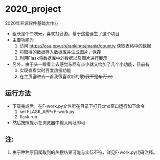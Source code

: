 # 2020_project
2020年开源软件基础大作业

* 组长是个~~二次元~~，喜欢打音游。基于这些诞生了这个项目
* 主要功能为
  1.  访问 https://osu.ppy.sh/rankings/mania/country 获取表格中的数据
  2.  将取得的数据存入数据库并生成图片，保存
  3.  利用Flask将数据库中的数据以及图片进行展示
* 另外，由于头一眼看上去感觉东西有点少就又给加了几个小功能，目前有
  1.  实现查看实时百度热搜功能
  2.  在主页塞进去一首我很喜欢听的歌~~(我不是车万人)~~
  
## 运行方法
* 下载完成后，在F-work.py文件所在目录下打开cmd窗口运行如下命令
  1.  set FLASK_APP=F-work.py
  1.  flask run
* 然后按照提示在浏览器中输入网址即可

##  注:
  1.  由于种种原因爬取到的热搜结果可能与实际不符，详见F-work.py代码注释。
